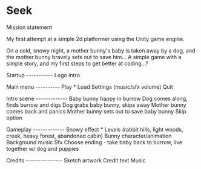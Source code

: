 Seek
====

Mission statement

My first attempt at a simple 2d platformer using the Unity game engine.

On a cold, snowy night, a mother bunny's baby is taken away by a dog, and the mother bunny bravely sets out to save him...
A simple game with a simple story, and my first steps to get better at coding...?

Startup -----------
Logo intro

Main menu ----------
Play *
Load
Settings (music/sfx volume)
Quit

Intro scene -------------
Baby bunny happy in burrow
Dog comes along, finds burrow and digs
Dog grabs baby bunny, skips away
Mother bunny comes back and panics
Mother bunny sets out to save baby bunny
Skip option

Gameplay -------------
Snowy effect *
Levels (rabbit hills, light woods, creek, heavy forest, abandoned cabin)
Bunny character/animation
Background music
Sfx
Choose ending - take baby back to burrow, live together w/ dog and puppies

Credits ---------------
Sketch artwork
Credit text
Music

